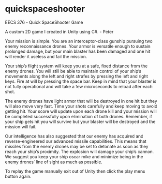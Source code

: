 # quickspaceshooter
EECS 376 - Quick SpaceShooter Game

A custom 2D game I created in Unity using C#. - Peter

Your mission is simple. You are an interceptor-class gunship pursuing two enemy reconnaissance drones. Your armor is versatile enough to sustain prolonged damage, but your main blaster has been damaged and one hit will render it useless and fail the mission.

 Your ship’s flight system will keep you at a safe, fixed distance from the enemy drones. You will still be able to maintain control of your ship’s movements along the left and right strafes by pressing the left and right keys. Fire at will by pressing the space bar.  Keep in mind that your blaster is not fully operational and will take a few microseconds to reload after each shot. 

The enemy drones have light armor that will be destroyed in one hit but they will also move very fast. Time your shots carefully and keep moving to avoid getting hit. Your score will update upon each drone kill and your mission will be completed successfully upon elimination of both drones. Remember, if your ship gets hit you will survive but your blaster will be destroyed and the mission will fail. 

Our intelligence has also suggested that our enemy has acquired and reverse-engineered our advanced missile capabilities. This means that missiles from the enemy drones may be set to detonate as soon as they reach your ship’s proximity. The explosion will damage your ship’s cannon. We suggest you keep your ship oscar mike and minimize being in the enemy drones’ line of sight as much as possible.  

To replay the game manually exit out of Unity then click the play menu button again.


